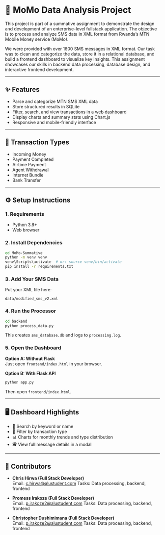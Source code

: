 # 📱 MoMo Data Analysis Project

This project is part of a summative assignment to demonstrate the design and development of an enterprise-level fullstack application. The objective is to process and analyze SMS data in XML format from Rwanda’s MTN Mobile Money service (MoMo).

We were provided with over 1600 SMS messages in XML format. Our task was to clean and categorize the data, store it in a relational database, and build a frontend dashboard to visualize key insights. This assignment showcases our skills in backend data processing, database design, and interactive frontend development.

---

## ✨ Features

- Parse and categorize MTN SMS XML data
- Store structured results in SQLite
- Filter, search, and view transactions in a web dashboard
- Display charts and summary stats using Chart.js
- Responsive and mobile-friendly interface

---

## 🧾 Transaction Types

- Incoming Money  
- Payment Completed  
- Airtime Payment  
- Agent Withdrawal  
- Internet Bundle  
- Bank Transfer  

---

## ⚙️ Setup Instructions

### 1. Requirements

- Python 3.8+
- Web browser

### 2. Install Dependencies

```bash
cd MoMo-Summative
python -m venv venv
venv\Scripts\activate  # or: source venv/bin/activate
pip install -r requirements.txt
```

### 3. Add Your SMS Data

Put your XML file here:

```
data/modified_sms_v2.xml
```

### 4. Run the Processor

```bash
cd backend
python process_data.py
```

This creates `sms_database.db` and logs to `processing.log`.

### 5. Open the Dashboard

**Option A: Without Flask**  
Just open `frontend/index.html` in your browser.

**Option B: With Flask API**  
```bash
python app.py
```

Then open `frontend/index.html`.

---

## 🖥️ Dashboard Highlights

- 🔎 Search by keyword or name  
- 📂 Filter by transaction type  
- 📊 Charts for monthly trends and type distribution  
- 🕵️ View full message details in a modal  

---

## 👥 Contributors

- **Chris Hirwa (Full Stack Developer)**  
  Email: c.hirwa@alustudent.com 
  Tasks: Data processing, backend, frontend

- **Promess Irakoze (Full Stack Developer)**  
  Email: p.irakoze2@alustudent.com
  Tasks: Data processing, backend, frontend

- **Christopher Dushimimana (Full Stack Developer)**  
  Email: p.irakoze2@alustudent.com
  Tasks: Data processing, backend, frontend